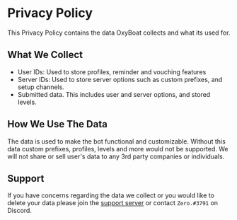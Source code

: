 # Privacy Policy
This Privacy Policy contains the data OxyBoat collects and what its used for.

## What We Collect
- User IDs: Used to store profiles, reminder and vouching features
- Server IDs: Used to store server options such as custom prefixes, and setup channels.
- Submitted data. This includes user and server options, and stored levels.

## How We Use The Data
The data is used to make the bot functional and customizable. Without this data custom prefixes, profiles, levels and more would not be supported. We will not share or sell user's data to any 3rd party companies or individuals. 

## Support
If you have concerns regarding the data we collect or you would like to delete your data please join the [support server](https://discord.gg/GudQ2PkyGk) or contact `Zero.#3791` on Discord.
